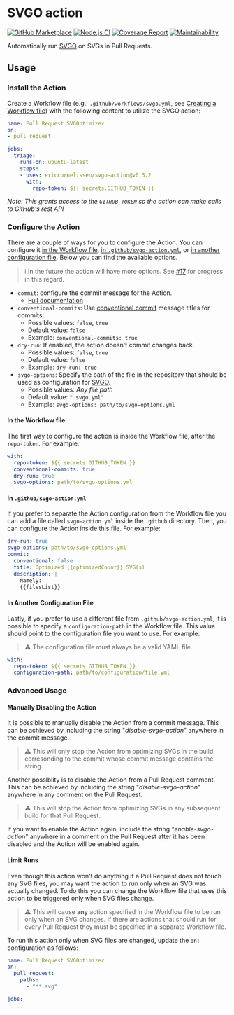 # SVGO action

[![GitHub Marketplace][marketplace-image]][marketplace-url]
[![Node.js CI][ci-image]][ci-url]
[![Coverage Report][coverage-image]][coverage-url]
[![Maintainability][maintainability-image]][maintainability-url]

Automatically run [SVGO] on SVGs in Pull Requests.

## Usage

### Install the Action

Create a Workflow file (e.g.: `.github/workflows/svgo.yml`, see [Creating a
Workflow file]) with the following content to utilize the SVGO action:

```yaml
name: Pull Request SVGOptimizer
on:
- pull_request

jobs:
  triage:
    runs-on: ubuntu-latest
    steps:
    - uses: ericcornelissen/svgo-action@v0.3.2
      with:
        repo-token: ${{ secrets.GITHUB_TOKEN }}
```

_Note: This grants access to the `GITHUB_TOKEN` so the action can make calls to
GitHub's rest API_

### Configure the Action

There are a couple of ways for you to configure the Action. You can configure it
[in the Workflow file], [in `.github/svgo-action.yml`], or [in another
configuration file]. Below you can find the available options.

> :information_source: In the future the action will have more options. See
> [#17] for progress in this regard.

- `commit`: configure the commit message for the Action.
  - [Full documentation](docs/configuring-the-commit.md)
- `conventional-commits`: Use [conventional commit] message titles for commits.
  - Possible values: `false`, `true`
  - Default value: `false`
  - Example: `conventional-commits: true`
- `dry-run`: If enabled, the action doesn't commit changes back.
  - Possible values: `false`, `true`
  - Default value: `false`
  - Example: `dry-run: true`
- `svgo-options`: Specify the path of the file in the repository that should be
  used as configuration for [SVGO].
  - Possible values: _Any file path_
  - Default value: `".svgo.yml"`
  - Example: `svgo-options: path/to/svgo-options.yml`

#### In the Workflow file

The first way to configure the action is inside the Workflow file, after the
`repo-token`. For example:

```yaml
with:
  repo-token: ${{ secrets.GITHUB_TOKEN }}
  conventional-commits: true
  dry-run: true
  svgo-options: path/to/svgo-options.yml
```

#### In `.github/svgo-action.yml`

If you prefer to separate the Action configuration from the Workflow file you
can add a file called `svgo-action.yml` inside the `.github` directory. Then,
you can configure the Action inside this file. For example:

```yaml
dry-run: true
svgo-options: path/to/svgo-options.yml
commit:
  conventional: false
  title: Optimized {{optimizedCount}} SVG(s)
  description: |
    Namely:
    {{filesList}}
```

#### In Another Configuration File

Lastly, if you prefer to use a different file from `.github/svgo-action.yml`,
it is possible to specify a `configuration-path` in the Workflow file. This
value should point to the configuration file you want to use. For example:

> :warning: The configuration file must always be a valid YAML file.

```yaml
with:
  repo-token: ${{ secrets.GITHUB_TOKEN }}
  configuration-path: path/to/configuration/file.yml
```

### Advanced Usage

#### Manually Disabling the Action

It is possible to manually disable the Action from a commit message. This can be
achieved by including the string "_disable-svgo-action_" anywhere in the commit
message.

> :warning: This will only stop the Action from optimizing SVGs in the build
> corresonding to the commit whose commit message contains the string.

Another possiblity is to disable the Action from a Pull Request comment. This
can be achieved by including the string "_disable-svgo-action_" anywhere in any
comment on the Pull Request.

> :warning: This will stop the Action from optimizing SVGs in any subsequent
> build for that Pull Request.

If you want to enable the Action again, include the string
"_enable-svgo-action_" anywhere in a comment on the Pull Request after it has
been disabled and the Action will be enabled again.

#### Limit Runs

Even though this action won't do anything if a Pull Request does not touch any
SVG files, you may want the action to run only when an SVG was actually changed.
To do this you can change the Workflow file that uses this action to be
triggered only when SVG files change.

> :warning: This will cause **any** action specified in the Workflow file to be
> run only when an SVG changes. If there are actions that should run for every
> Pull Request they must be specified in a separate Workflow file.

To run this action only when SVG files are changed, update the `on:`
configuration as follows:

```yaml
name: Pull Request SVGOptimizer
on:
  pull_request:
    paths:
      - "**.svg"

jobs:
  ...
```

[marketplace-url]: https://github.com/marketplace/actions/svgo-action?version=v0.3.2
[marketplace-image]: https://img.shields.io/badge/Marketplace-v0.3.2-undefined.svg?logo=github&logoColor=white&style=flat
[ci-url]: https://github.com/ericcornelissen/svgo-action/actions?query=workflow%3A%22Node.js+CI%22+branch%3Adevelop
[ci-image]: https://github.com/ericcornelissen/svgo-action/workflows/Node.js%20CI/badge.svg
[coverage-url]: https://codecov.io/gh/ericcornelissen/svgo-action
[coverage-image]: https://codecov.io/gh/ericcornelissen/svgo-action/branch/develop/graph/badge.svg
[maintainability-url]: https://codeclimate.com/github/ericcornelissen/svgo-action/maintainability
[maintainability-image]: https://api.codeclimate.com/v1/badges/4b1085a28f00ec5f9225/maintainability
[SVGO]: https://github.com/svg/svgo
[Creating a Workflow file]: https://help.github.com/en/articles/configuring-a-workflow#creating-a-workflow-file
[in the Workflow file]: #in-the-workflow-file
[in `.github/svgo-action.yml`]: #in-githubsvgo-actionyml
[in another configuration file]: #in-another-configuration-file
[#17]: https://github.com/ericcornelissen/svgo-action/issues/17
[conventional commit]: https://www.conventionalcommits.org/en/v1.0.0/
